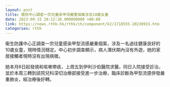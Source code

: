 ```yaml
---
layout: post
title: 衞防中心調查一宗兒童染甲流嚴重個案涉及10歲女童
date: 2023-09-15 20:12:26.000000000 +08:00
link: https://news.rthk.hk/rthk/ch/component/k2/1718555-20230915.htm
categories: rthk
---
```


衞生防護中心正調查一宗兒童感染甲型流感嚴重個案，涉及一名過往健康良好的10歲女童，現時情況穩定。中心初步調查顯示，病人潛伏期內沒有外遊，她的家居接觸者現時沒有出現病徵。

她本月6日起發燒和咳嗽帶痰，上周五到伊利沙伯醫院求醫，同日入院接受診治，並於本周三轉到該院兒科深切治療部接受進一步治療，臨床診斷為甲型流感併發嚴重肺炎，經治療後好轉。
